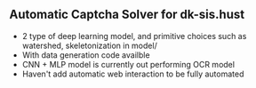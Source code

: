 ## Automatic Captcha Solver for dk-sis.hust
* 2 type of deep learning model, and primitive choices such as watershed, skeletonization in model/
* With data generation code availble 
* CNN + MLP model is currently out performing OCR model
* Haven't add automatic web interaction to be fully automated